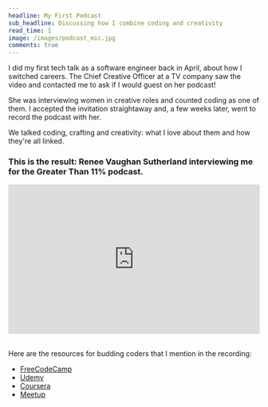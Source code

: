 ```yaml
---
headline: My First Podcast
sub_headline: Discussing how I combine coding and creativity
read_time: 1
image: /images/podcast_mic.jpg
comments: true
---
```


I did my first tech talk as a software engineer back in April, about how I switched careers.  The Chief Creative Officer at a TV company saw the video and contacted me to ask if I would guest on her podcast!

She was interviewing women in creative roles and counted coding as one of them.  I accepted the invitation straightaway and, a few weeks later, went to record the podcast with her.

We talked coding, crafting and creativity: what I love about them and how they're all linked.

### This is the result: Renee Vaughan Sutherland interviewing me for the Greater Than 11% podcast.

<iframe width="100%" height="300" src="https://embeds.audioboom.com/posts/7298614-ep-41-suze-shardlow-coder/embed/v4?eid=AQAAAPRGE102Xm8A" style="background-color:transparent; display:block; padding: 0; max-width:700px;" frameborder="0" allowtransparency="allowtransparency" scrolling="no" title="Audioboom player" allow="autoplay"></iframe><br>

Here are the resources for budding coders that I mention in the recording:

* [FreeCodeCamp](https://www.freecodecamp.org)
* [Udemy](https://www.udemy.com)
* [Coursera](https://www.coursera.org)
* [Meetup](https://www.meetup.com)

